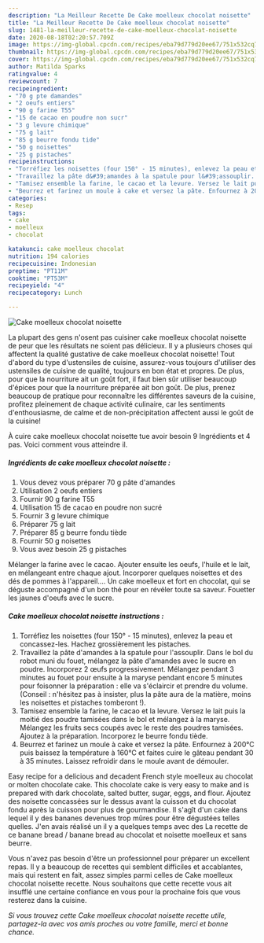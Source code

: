```yaml
---
description: "La Meilleur Recette De Cake moelleux chocolat noisette"
title: "La Meilleur Recette De Cake moelleux chocolat noisette"
slug: 1481-la-meilleur-recette-de-cake-moelleux-chocolat-noisette
date: 2020-08-18T02:20:57.709Z
image: https://img-global.cpcdn.com/recipes/eba79d779d20ee67/751x532cq70/cake-moelleux-chocolat-noisette-photo-principale-de-la-recette.jpg
thumbnail: https://img-global.cpcdn.com/recipes/eba79d779d20ee67/751x532cq70/cake-moelleux-chocolat-noisette-photo-principale-de-la-recette.jpg
cover: https://img-global.cpcdn.com/recipes/eba79d779d20ee67/751x532cq70/cake-moelleux-chocolat-noisette-photo-principale-de-la-recette.jpg
author: Matilda Sparks
ratingvalue: 4
reviewcount: 7
recipeingredient:
- "70 g pte damandes"
- "2 oeufs entiers"
- "90 g farine T55"
- "15 de cacao en poudre non sucr"
- "3 g levure chimique"
- "75 g lait"
- "85 g beurre fondu tide"
- "50 g noisettes"
- "25 g pistaches"
recipeinstructions:
- "Torréfiez les noisettes (four 150° - 15 minutes), enlevez la peau et concassez-les. Hachez grossièrement les pistaches."
- "Travaillez la pâte d&#39;amandes à la spatule pour l&#39;assouplir. Dans le bol du robot muni du fouet, mélangez la pâte d&#39;amandes avec le sucre en poudre. Incorporez 2 œufs progressivement. Mélangez pendant 3 minutes au fouet pour ensuite à la maryse pendant encore 5 minutes pour foisonner la préparation : elle va s&#39;éclaircir et prendre du volume. (Conseil : n&#39;hésitez pas à insister, plus la pâte aura de la matière, moins les noisettes et pistaches tomberont !)."
- "Tamisez ensemble la farine, le cacao et la levure. Versez le lait puis la moitié des poudre tamisées dans le bol et mélangez à la maryse. Mélangez les fruits secs coupés avec le reste des poudres tamisées. Ajoutez à la préparation. Incorporez le beurre fondu tiède."
- "Beurrez et farinez un moule à cake et versez la pâte. Enfournez à 200°C puis baissez la température à 160°C et faites cuire le gâteau pendant 30 à 35 minutes. Laissez refroidir dans le moule avant de démouler."
categories:
- Resep
tags:
- cake
- moelleux
- chocolat

katakunci: cake moelleux chocolat 
nutrition: 194 calories
recipecuisine: Indonesian
preptime: "PT11M"
cooktime: "PT53M"
recipeyield: "4"
recipecategory: Lunch

---
```



![Cake moelleux chocolat noisette](https://img-global.cpcdn.com/recipes/eba79d779d20ee67/751x532cq70/cake-moelleux-chocolat-noisette-photo-principale-de-la-recette.jpg)

La plupart des gens n'osent pas cuisiner cake moelleux chocolat noisette de peur que les résultats ne soient pas délicieux. Il y a plusieurs choses qui affectent la qualité gustative de cake moelleux chocolat noisette! Tout d'abord du type d'ustensiles de cuisine, assurez-vous toujours d'utiliser des ustensiles de cuisine de qualité, toujours en bon état et propres. De plus, pour que la nourriture ait un goût fort, il faut bien sûr utiliser beaucoup d'épices pour que la nourriture préparée ait bon goût. De plus, prenez beaucoup de pratique pour reconnaître les différentes saveurs de la cuisine, profitez pleinement de chaque activité culinaire, car les sentiments d'enthousiasme, de calme et de non-précipitation affectent aussi le goût de la cuisine!

<!--inarticleads1-->

À cuire cake moelleux chocolat noisette tue avoir besoin 9 Ingrédients et 4 pas. Voici comment vous atteindre il.

##### Ingrédients de cake moelleux chocolat noisette :

1. Vous devez vous préparer 70 g pâte d&#39;amandes
1. Utilisation 2 oeufs entiers
1. Fournir 90 g farine T55
1. Utilisation 15 de cacao en poudre non sucré
1. Fournir 3 g levure chimique
1. Préparer 75 g lait
1. Préparer 85 g beurre fondu tiède
1. Fournir 50 g noisettes
1. Vous avez besoin 25 g pistaches


Mélanger la farine avec le cacao. Ajouter ensuite les oeufs, l&#39;huile et le lait, en mélangeant entre chaque ajout. Incorporer quelques noisettes et des dés de pommes à l&#39;appareil.… Un cake moelleux et fort en chocolat, qui se déguste accompagné d&#39;un bon thé pour en révéler toute sa saveur. Fouetter les jaunes d&#39;oeufs avec le sucre. 

<!--inarticleads2-->

##### Cake moelleux chocolat noisette instructions :

1. Torréfiez les noisettes (four 150° - 15 minutes), enlevez la peau et concassez-les. Hachez grossièrement les pistaches.
1. Travaillez la pâte d&#39;amandes à la spatule pour l&#39;assouplir. Dans le bol du robot muni du fouet, mélangez la pâte d&#39;amandes avec le sucre en poudre. Incorporez 2 œufs progressivement. Mélangez pendant 3 minutes au fouet pour ensuite à la maryse pendant encore 5 minutes pour foisonner la préparation : elle va s&#39;éclaircir et prendre du volume. (Conseil : n&#39;hésitez pas à insister, plus la pâte aura de la matière, moins les noisettes et pistaches tomberont !).
1. Tamisez ensemble la farine, le cacao et la levure. Versez le lait puis la moitié des poudre tamisées dans le bol et mélangez à la maryse. Mélangez les fruits secs coupés avec le reste des poudres tamisées. Ajoutez à la préparation. Incorporez le beurre fondu tiède.
1. Beurrez et farinez un moule à cake et versez la pâte. Enfournez à 200°C puis baissez la température à 160°C et faites cuire le gâteau pendant 30 à 35 minutes. Laissez refroidir dans le moule avant de démouler.


Easy recipe for a delicious and decadent French style moelleux au chocolat or molten chocolate cake. This chocolate cake is very easy to make and is prepared with dark chocolate, salted butter, sugar, eggs, and flour. Ajoutez des noisette concassées sur le dessus avant la cuisson et du chocolat fondu après la cuisson pour plus de gourmandise. Il s&#39;agît d&#39;un cake dans lequel il y des bananes devenues trop mûres pour être dégustées telles quelles. J&#39;en avais réalisé un il y a quelques temps avec des La recette de ce banane bread / banane bread au chocolat et noisette moelleux et sans beurre. 

<!--inarticleads1-->

<p>
Vous n'avez pas besoin d'être un professionnel pour préparer un excellent repas. Il y a beaucoup de recettes qui semblent difficiles et accablantes, mais qui restent en fait, assez simples parmi celles de Cake moelleux chocolat noisette recette. Nous souhaitons que cette recette vous ait insufflé une certaine confiance en vous pour la prochaine fois que vous resterez dans la cuisine.
</p>

<p>
<i>Si vous trouvez cette Cake moelleux chocolat noisette recette utile, partagez-la avec vos amis proches ou votre famille, merci et bonne chance.</i>
</p>
